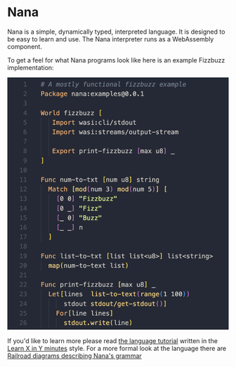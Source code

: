 # Nana

Nana is a simple, dynamically typed, interpreted language. It is designed to be
easy to learn and use. The Nana interpreter runs as a WebAssembly component.

To get a feel for what Nana programs look like here is an example Fizzbuzz
implementation:

![Fizzbuzz](docs/fizzbuzz.png)

If you'd like to learn more please read [the language
tutorial](examples/learn_x_in_y_minutes.nana) written in the [Learn X in Y
minutes](https://learnxinyminutes.com) style. For a more formal look at the
language there are [Railroad diagrams describing Nana's
grammar](docs/grammar/index.md)